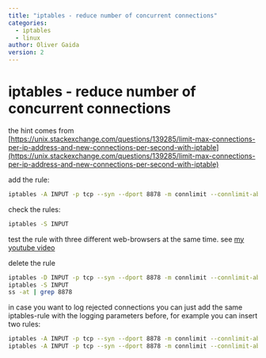 ```yaml
---
title: "iptables - reduce number of concurrent connections"
categories:
  - iptables
  - linux
author: Oliver Gaida
version: 2
---
```


# iptables - reduce number of concurrent connections

the hint comes from [https://unix.stackexchange.com/questions/139285/limit-max-connections-per-ip-address-and-new-connections-per-second-with-iptable](https://unix.stackexchange.com/questions/139285/limit-max-connections-per-ip-address-and-new-connections-per-second-with-iptable)

add the rule:

```bash
iptables -A INPUT -p tcp --syn --dport 8878 -m connlimit --connlimit-above 2 --connlimit-mask 32 -j REJECT --reject-with tcp-reset
```

check the rules:

```bash
iptables -S INPUT
```

test the rule with three different web-browsers at the same time. see [my youtube video](https://youtu.be/zn6Gth1ELGk)

delete the rule

```bash
iptables -D INPUT -p tcp --syn --dport 8878 -m connlimit --connlimit-above 2 --connlimit-mask 32 -j REJECT --reject-with tcp-reset
iptables -S INPUT
ss -at | grep 8878
```

in case you want to log rejected connections you can just add the same iptables-rule with the logging parameters before, for example you can insert two rules:

```bash
iptables -A INPUT -p tcp --syn --dport 8878 -m connlimit --connlimit-above 2 --connlimit-mask 32 -j LOG --log-level 6 --log-prefix to-many-concurrent-connections
iptables -A INPUT -p tcp --syn --dport 8878 -m connlimit --connlimit-above 2 --connlimit-mask 32 -j REJECT --reject-with tcp-reset
```
